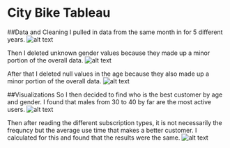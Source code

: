 # City Bike Tableau
##Data and Cleaning
I pulled in data from the same month in for 5 different years.
![alt text](https://github.com/beaubatchelor/bootcamp_coursework/tree/master/Tableau/Screen%20Grabs/data_pic.PNG "Data_snap")

Then I deleted unknown gender values because they made up a minor portion of the overall data.
![alt text](https://github.com/beaubatchelor/bootcamp_coursework/tree/master/Tableau/Screen%20Grabs/unknown_clean.PNG "unknown_clean")

After that I deleted null values in the age because they also made up a minor portion of the overall data.
![alt text](https://github.com/beaubatchelor/bootcamp_coursework/tree/master/Tableau/Screen%20Grabs/null_clean.PNG "null_clean")

##Visualizations
So I then decided to find who is the best customer by age and gender. I found that males from 30 to 40 by far are the most active users. 
![alt text](https://github.com/beaubatchelor/bootcamp_coursework/tree/master/Tableau/Screen%20Grabs/best_customer.PNG "best_customer")

Then after reading the different subscription types, it is not necessarily the frequncy but the average use time that makes a better customer. I calculated for this and found that the results were the same. 
![alt text](https://github.com/beaubatchelor/bootcamp_coursework/tree/master/Tableau/Screen%20Grabs/duration.PNG "duration")
